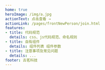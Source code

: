 ```yaml
---
home: true
heroImage: /img/a.jpg
actionText: 点击查看 →
actionLink: /pages/frontNewPerson/join.html
features:
- title: 代码规范
  details: css、js代码规范、命名规则
- title: 自有组件
  details: 组件列表 组件参数
- title: 注意事项及常见问题
  details: ...
footer: 古茗科技
---
```

